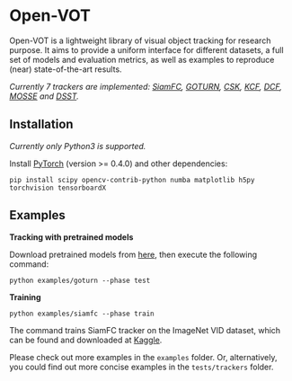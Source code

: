 # Open-VOT

Open-VOT is a lightweight library of visual object tracking for research purpose. It aims to provide a uniform interface for different datasets, a full set of models and evaluation metrics, as well as examples to reproduce (near) state-of-the-art results.

*Currently 7 trackers are implemented: [SiamFC](http://www.robots.ox.ac.uk/~luca/siamese-fc.html), [GOTURN](http://davheld.github.io/GOTURN/GOTURN.html), [CSK](http://www.robots.ox.ac.uk/~joao/circulant/index.html), [KCF](http://www.robots.ox.ac.uk/~joao/circulant/index.html), [DCF](http://www.robots.ox.ac.uk/~joao/circulant/index.html), [MOSSE](http://www.cs.colostate.edu/~vision/publications/TSMCA-Lui2010.pdf) and [DSST](http://www.cvl.isy.liu.se/en/research/objrec/visualtracking/scalvistrack/index.html).*

## Installation

*Currently only Python3 is supported.*

Install [PyTorch](http://pytorch.org/) (version >= 0.4.0) and other dependencies:

```shell
pip install scipy opencv-contrib-python numba matplotlib h5py torchvision tensorboardX
```

## Examples

**Tracking with pretrained models**

Download pretrained models from [here](https://pan.baidu.com/s/1Q6VQpJnyDaZfyidH8A2rJg), then execute the following command:

```shell
python examples/goturn --phase test
```

**Training**

```shell
python examples/siamfc --phase train
```

The command trains SiamFC tracker on the ImageNet VID dataset, which can be found and downloaded at [Kaggle](https://www.kaggle.com/c/imagenet-object-detection-from-video-challenge/data).

Please check out more examples in the `examples` folder. Or, alternatively, you could find out more concise examples in the `tests/trackers` folder.
